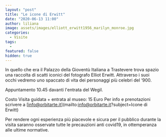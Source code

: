 ```yaml
---
layout: "post"
title: "Le icone di Erwitt"
date: "2020-06-13 11:00"
author: liliana
image: assets/images/elliott_erwitt1956_marilyn_monroe.jpg
categories:
  - Visite
tags:
  -
featured: false
hidden: true
---
```

In quello che era il Palazzo della Gioventù Italiana a Trastevere trova spazio una raccolta di scatti iconici del fotografo Elliot Erwitt. Attraverso i suoi occhi vedremo uno spaccato di vita dei personaggi più celebri del ‘900.

Appuntamento 10.45 davanti l'entrata del Wegil.

Costo Visita guidata + entrata al museo: 15 Euro
Per info e prenotazioni scrivere a [info@orbitarte.it](mailto:info@orbitarte.it?subject=Icone di Erwitt)


Per rendere ogni esperienza più piacevole e sicura per il pubblico durante la visita  saranno osservate tutte le precauzioni anti covid19, in ottemperanza alle ultime normative.
